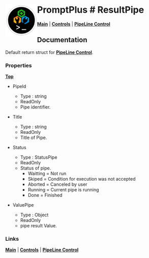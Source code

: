 # <img align="left" width="100" height="100" src="./images/icon.png"> PromptPlus # ResultPipe
[**Main**](index.md#help) | 
[**Controls**](index.md#apis) |
[**PipeLine Control**](pipeline)

## Documentation
Default return struct for [**PipeLine Control**](pipeline). 

### Properties
[**Top**](#promptplus--resultmasked)

- PipeId
	- Type : string
	- ReadOnly	
	- Pipe identifier.

- Title
	- Type : string
	- ReadOnly	
	- Title of Pipe.

- Status
	- Type : StatusPipe
	- ReadOnly	
	- Status of pipe.
	    - Waitting = Not run
	    - Skiped = Condition for execution was not accepted
	    - Aborted = Canceled by user
	    - Running = Current pipe is running
	    - Done = Finished

- ValuePipe 
	- Type : Object
	- ReadOnly	
	- pipe result Value.

### Links

[**Main**](index.md#help) | 
[**Controls**](index.md#apis) |
[**PipeLine Control**](pipeline)

